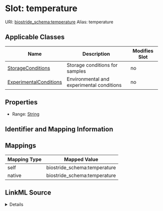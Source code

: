 

# Slot: temperature 



URI: [biostride_schema:temperature](https://w3id.org/biostride/schema/temperature)
Alias: temperature

<!-- no inheritance hierarchy -->





## Applicable Classes

| Name | Description | Modifies Slot |
| --- | --- | --- |
| [StorageConditions](StorageConditions.md) | Storage conditions for samples |  no  |
| [ExperimentalConditions](ExperimentalConditions.md) | Environmental and experimental conditions |  no  |






## Properties

* Range: [String](String.md)




## Identifier and Mapping Information







## Mappings

| Mapping Type | Mapped Value |
| ---  | ---  |
| self | biostride_schema:temperature |
| native | biostride_schema:temperature |




## LinkML Source

<details>
```yaml
name: temperature
alias: temperature
domain_of:
- StorageConditions
- ExperimentalConditions
range: string

```
</details>